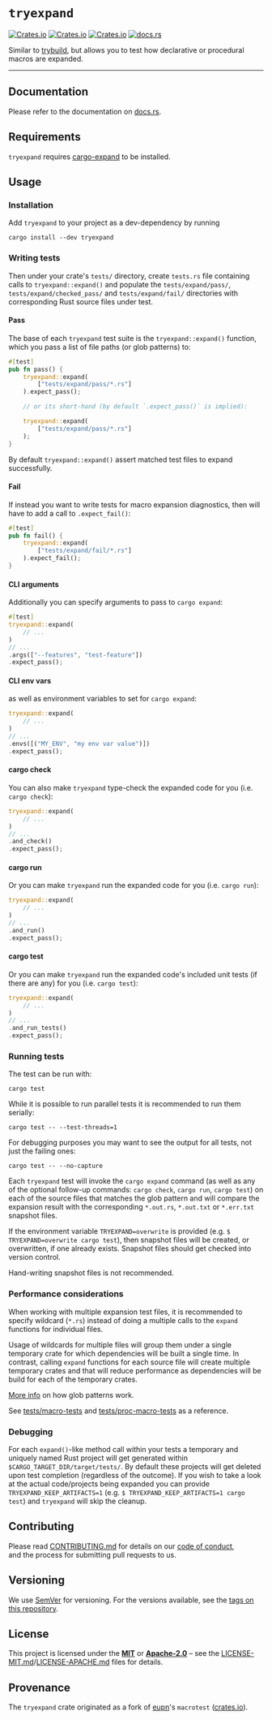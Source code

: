 # `tryexpand`

[![Crates.io](https://img.shields.io/crates/v/tryexpand)](https://crates.io/crates/tryexpand)
[![Crates.io](https://img.shields.io/crates/d/tryexpand)](https://crates.io/crates/tryexpand)
[![Crates.io](https://img.shields.io/crates/l/tryexpand)](https://crates.io/crates/tryexpand)
[![docs.rs](https://docs.rs/tryexpand/badge.svg)](https://docs.rs/tryexpand/)

Similar to [trybuild](https://crates.io/crates/trybuild), but allows you to test how declarative or procedural macros are expanded.

----

## Documentation

Please refer to the documentation on [docs.rs](https://docs.rs/tryexpand).

## Requirements

`tryexpand` requires [cargo-expand](https://crates.io/crates/cargo-expand) to be installed.

## Usage

### Installation

Add `tryexpand` to your project as a dev-dependency by running

```terminal
cargo install --dev tryexpand
```

### Writing tests

Then under your crate's `tests/` directory, create `tests.rs` file containing calls to `tryexpand::expand()` and populate the `tests/expand/pass/`, `tests/expand/checked_pass/` and `tests/expand/fail/` directories with corresponding Rust source files under test.

#### Pass

The base of each `tryexpand` test suite is the `tryexpand::expand()` function, which you pass a list of file paths (or glob patterns) to:

```rust
#[test]
pub fn pass() {
    tryexpand::expand(
        ["tests/expand/pass/*.rs"]
    ).expect_pass();

    // or its short-hand (by default `.expect_pass()` is implied):

    tryexpand::expand(
        ["tests/expand/pass/*.rs"]
    );
}
```

By default `tryexpand::expand()` assert matched test files to expand successfully.

#### Fail

If instead you want to write tests for macro expansion diagnostics, then will have to add a call to `.expect_fail()`:

```rust
#[test]
pub fn fail() {
    tryexpand::expand(
        ["tests/expand/fail/*.rs"]
    ).expect_fail();
}
```

#### CLI arguments

Additionally you can specify arguments to pass to `cargo expand`:

```rust
#[test]
tryexpand::expand(
    // ...
)
// ...
.args(["--features", "test-feature"])
.expect_pass();
```

#### CLI env vars

as well as environment variables to set for `cargo expand`:

```rust
tryexpand::expand(
    // ...
)
// ...
.envs([("MY_ENV", "my env var value")])
.expect_pass();
```

#### cargo check

You can also make `tryexpand` type-check the expanded code for you (i.e. `cargo check`):

```rust
tryexpand::expand(
    // ...
)
// ...
.and_check()
.expect_pass();
```

#### cargo run

Or you can make `tryexpand` run the expanded code for you (i.e. `cargo run`):

```rust
tryexpand::expand(
    // ...
)
// ...
.and_run()
.expect_pass();
```

#### cargo test

Or you can make `tryexpand` run the expanded code's included unit tests (if there are any) for you (i.e. `cargo test`):

```rust
tryexpand::expand(
    // ...
)
// ...
.and_run_tests()
.expect_pass();
```

### Running tests

The test can be run with:

```terminal
cargo test
```

While it is possible to run parallel tests it is recommended to run them serially:

```terminal
cargo test -- --test-threads=1
```

For debugging purposes you may want to see the output for all tests, not just the failing ones:

```terminal
cargo test -- --no-capture
```

Each `tryexpand` test will invoke the `cargo expand` command (as well as any of the optional follow-up commands: `cargo check`, `cargo run`, `cargo test`) on each of the source files that matches the glob pattern and will compare the expansion result with the corresponding `*.out.rs`, `*.out.txt` or `*.err.txt` snapshot files.

If the environment variable `TRYEXPAND=overwrite` is provided (e.g. `$ TRYEXPAND=overwrite cargo test`), then snapshot files will be created, or overwritten, if one already exists. Snapshot files should get checked into version control.

Hand-writing snapshot files is not recommended.

### Performance considerations

When working with multiple expansion test files, it is recommended to specify wildcard (`*.rs`) instead of doing a multiple calls to the `expand` functions for individual files.

Usage of wildcards for multiple files will group them under a single temporary crate for which dependencies will be built a single time. In contrast, calling `expand` functions for each source file will create multiple temporary crates and that will reduce performance as dependencies will be build for each of the temporary crates.

[More info](https://en.wikipedia.org/wiki/Glob_(programming)) on how glob patterns work.

See [tests/macro-tests](tests/macro-tests) and [tests/proc-macro-tests](tests/proc-macro-tests) as a reference.

### Debugging

For each `expand()`-like method call within your tests a temporary and uniquely named Rust project will get generated within `$CARGO_TARGET_DIR/target/tests/`.
By default these projects will get deleted upon test completion (regardless of the outcome).
If you wish to take a look at the actual code/projects being expanded you can provide `TRYEXPAND_KEEP_ARTIFACTS=1` (e.g. `$ TRYEXPAND_KEEP_ARTIFACTS=1 cargo test`) and `tryexpand` will skip the cleanup.

## Contributing

Please read [CONTRIBUTING.md](CONTRIBUTING.md) for details on our [code of conduct](https://www.rust-lang.org/conduct.html),  
and the process for submitting pull requests to us.

## Versioning

We use [SemVer](http://semver.org/) for versioning. For the versions available, see the [tags on this repository](https://github.com/regexident/cargo-modules/tags).

## License

This project is licensed under the [**MIT**][mit-license] or [**Apache-2.0**][apache-license] – see the [LICENSE-MIT.md](LICENSE-MIT.md)/[LICENSE-APACHE.md](LICENSE-APACHE.md) files for details.

## Provenance

The `tryexpand` crate originated as a fork of [eupn](https://github.com/eupn)'s `macrotest` ([crates.io](https://crates.io/crates/macrotest)).

[mit-license]: https://www.tldrlegal.com/license/mit-license
[apache-license]: https://www.tldrlegal.com/l/apache-license-2-0-apache-2-0
